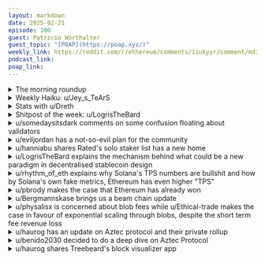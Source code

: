 ```yaml
---
layout: markdown
date: 2025-02-21
episode: 100
guest: Patricio Worthalter
guest_topic: "[POAP](https://poap.xyz/)"
weekly_link: https://reddit.com/r/ethereum/comments/1iukyyr/comment/mdzmtjg/
podcast_link: 
poap_link: 
---
```



<details markdown=1>
<summary>The morning roundup</summary>
[View on Reddit →](https://reddit.com/r/ethereum/comments/1iukyyr/comment/mdy9pa1/)

[u/TimbukNine](https://reddit.com/u/TimbukNine)

> Ethereum

[u/FrenktheTank](https://reddit.com/u/FrenktheTank)

> $2762.95

[u/usesbinkvideo](https://reddit.com/u/usesbinkvideo)

> 3,649,991 Ethereans subscribed (+1,283)

[u/SuspiciousConcern](https://reddit.com/u/SuspiciousConcern)

> You had me at ETH.

</details>
<details markdown=1>
<summary>Weekly Haiku: u/Jey_s_TeArS</summary>
[View on Reddit →](https://reddit.com/r/ethereum/comments/1itsl6t/comment/mduxzv9/)

*Blockchain arena,*

*Meme coining Argentina,*

*Next come subpoena.*

</details>
<details markdown=1>
<summary>Stats with u/Dreth</summary>
[View on Reddit →](https://reddit.com/r/ethereum/comments/1iukyyr/comment/mdzeskp/)

Hi frens, happy friday.

ETH ETFs had some outflows (13M), BTC ETFs had big outflows (364.8M)

# ETH stats

UTC Timestamp: **2025-02-21T13:17:00Z**

## Price and supply

| Metric                          | Value       |
|:--------------------------------|:------------|
| Current ETH price               | 2,833       |
| 24h change (%)                  | 3.43        |
| Average ETH price over 1 day    | 2,753       |
| Average ETH price over 7 days   | 2,713       |
| Average ETH price over 30 days  | 2,899       |
| Supply at merge                 | 120,521,140 |
| Current supply                  | 120,559,745 |
| Supply differential since merge | 38,604      |
| Total inflation since merge (%) | 0.03        |

## ETF Flow (in millions of USD)

### Summary

| Metric                                  |   Value |
|:----------------------------------------|--------:|
| Total ETF Flow                          |  3166.8 |
| Total ETF Flow over the last 3 days     |    10.5 |
| Total ETF Flow on the last recorded day |   -13.1 |

### ETF Flow (last 3 days)

| Entity    |   2025-02-18 |   2025-02-19 |   2025-02-20 |   Total |
|:----------|-------------:|-------------:|-------------:|--------:|
| Fidelity  |          4.6 |         24.5 |         -2.8 |    26.3 |
| Grayscale |          0   |         -5.5 |        -10.3 |   -15.8 |

#### Sources

- [ultrasound.money](https://ultrasound.money)
- [farside.co.uk](https://farside.co.uk/eth)
- [farside.co.uk ETH ETF full historical tables](https://farside.co.uk/ethereum-etf-flow-all-data/)
- [coinglass.com](https://coinglass.com/)

##### [Previous post](https://reddit.com/r/ethereum/comments/1itsl6t/daily_general_discussion_february_20_2025/mdsnyu2/)

</details>
<details markdown=1>
<summary>Shitpost of the week: u/LogrisTheBard</summary>
[View on Reddit →](https://reddit.com/r/ethereum/comments/1ire1mq/daily_general_discussion_february_17_2025/mdcn6gn/)

For my cakeday I give you a Limerick:

There once was a bard on r/ethereum

who held ETH through market delirium.

They did not complain

about the crab market pain

but instead expanded their cranium.

</details>
<details markdown=1>
<summary>u/somedaysitsdark comments on some confusion floating about validators</summary>
[View on Reddit →](https://reddit.com/r/ethereum/comments/1iodft9/comment/mcjbesq/)

There is some confusion floating about as to why too many validators are bad.

Currently, if we hit around 2.1m validators, Ethereum, the network, will fail to finalize.

It's an issue of network traffic and the time it takes to aggregate all the signatures. [EIP-7514](https://eips.ethereum.org/EIPS/eip-7514) was implemented to buy us time until we could do something about it. [EIP-7251](https://eips.ethereum.org/EIPS/eip-7251) is that something. Its purpose is not simply to allow for compounding of validator rewards, but to reduce the network traffic by allowing large operators to effectively consolidate 64 validators into one.

Here is a nice read on the issue if you are interested: <https://medium.com/@james_gaps/eip-7251-explainer-aa10558b9150>

There is the additional concern that additional staking will further decrease rewards per ETH staked, and increase inflation, and there are talks of trying to address this, but it's not a critical *the network will fail to finalize* issue.

</details>
<details markdown=1>
<summary>u/eviljordan has a not-so-evil plan for the community</summary>
[View on Reddit →](https://reddit.com/r/ethereum/comments/1ip4x0j/comment/mcpbqsu/)

For those of you worried about the state of Ethereum in general, I highly suggest you get involved somehow, other than just watching the price.

I’m not new to this, but I spent the day participating in the Ephemery Testnet cycling, which led to me working on some other tooling for my testnet-staking setup, which led to questions and conversations with lots of brilliant people in the community across Reddit, CT, Matrix, Telegram, and Discord.

All of this felt really good and gave me a, not renewed because it never left, but… reinforced sense of confidence in the protocol, mission, and people behind it.

These are good, friendly, smart people. At Ethereum’s core, it’s a bunch of nerds trying to build something interesting and important that works. It’s fun to work on this stuff and truly feels like these people are my friends, even though I haven’t met ANY of them IRL. For someone that was born in ‘81 and was on the Internet in its early days, on IRC, in MUDs, on BBSs, and, later, in AOL chat rooms, that’s awesome. This is the same feeling and I love it.

Maybe the real generational wealth was the friends we made along the way 🥲

</details>
<details markdown=1>
<summary>u/hanniabu shares Rated's solo staker list has a new home</summary>
[View on Reddit →](https://reddit.com/r/ethereum/comments/1ip4x0j/comment/mcqf0rd/)

No better day than Valentine's Day to announce Rated's solo staker list has found a new home at EthStaker ❤️

* Rated's Tweet: <https://x.com/ratedw3b/status/1890403707017392173>
* EthStaker's Tweet: <https://x.com/ethStaker/status/1890401695840063649>
* Blog Post: <https://paragraph.xyz/@ethstaker/ethereum-solo-staker-list-handover-to-ethstaker>
* Reddit Post: <https://reddit.com/r/ethstaker/comments/1ipb8e7/rated_hands_over_ethereum_solo_staker_repository/>

</details>
<details markdown=1>
<summary>u/LogrisTheBard explains the mechanism behind what could be a new paradigm in decentralised stablecoin design</summary>
[View on Reddit →](https://reddit.com/r/ethereum/comments/1ipvxej/daily_general_discussion_february_15_2025/mcv9dl8/)

A normal person investing in assets enters a position by buying the asset and then exits the position by selling the asset. Here in web3 fewer of us every year qualify as normal. You see, market selling means you have to sell, which means you need liquidity to sell into, you are creating taxable events, etc. A less considered alternative to market selling is to buy a 1x short position somehow. If you hold both then as the asset price rides the famous crypto roller coaster the long would make money and the short would lose the same amount of money or vice versa. The result is zero change wrt whatever your short it redeemable in. Monetarily it's very similar to selling the position as long as you can exercise the put. A position that is not subject to price volatility is called [delta neutral](https://www.investopedia.com/terms/d/deltaneutral.asp).

There's a few fun advantages to this. As mentioned above, it might allow you to defer a taxable event on the asset being sold until long term capital gains would kick in which is useful even if the option comes at a premium. In addition to this, what if the token you would be selling was interest bearing? By continuing to hold it you continue to collect interest. As long as the interest on the long exceeds the cost to borrow or premium on the put you're now profiting from a carry trade. [I wrote about a different variety of a carry trade](https://tokenomicsexplained.com/harvesting-interest-rate-spreads) a few years ago which may be worth revisiting to see how it has played out. There's a few other facts worth noting here as well.

First, while I did say to buy a 1x short position, you are going to almost certainly use the long position as a collateral to borrow and create a 1x short position. This saves you from needing to come up with more capital. If you use a money market to execute the max short you can walk away with the stablecoins but you probably can't actually get to a delta neutral position due to LTV (loan to value) caps. This is still a nice option but there are risks I talk about in the post linked above. Otherwise you can use a variety of leverage platforms to get that LTV up to 100% and actually be delta neutral but you won't be able to withdraw the stablecoins.

This brings me to the second useful fact. The cost to short crypto is usually less than the cost to long due to the industry being generally bullish over the years. Case in point, this is why that icETH token is still making money years later. This fact is dead obvious if you looking at the funding rates on perpetual swap platforms. When [this line](https://cryptoquant.com/asset/eth/chart/derivatives/funding-rates?exchange=all_exchange&window=DAY&sma=0&ema=0&priceScale=log&metricScale=linear&chartStyle=column) is above zero, it means you can get paid taking a short position.

Combined, you are now in a position where you are making money on both the collateral and the short position of your delta neutral portfolio. That is just wild. So instead of selling your crypto, invoking a taxable event, and making stablecoin yield you can instead enter a delta neutral position, forfeit any profit from price appreciation, but retain collateral + funding rate yield while deferring a taxable event on the crypto collateral for as long as you like.

An astute reader will be asking themselves what is preventing someone from just buying crypto and entering such a position immediately from stablecoins? Nothing at all. You can do exactly that. If you do this with ETH you are giving up the stablecoin yield which is most likely sourced in some way from US treasuries in exchange for staking + funding rate yield. This can be advantageous in certain macro environments such as when fed interest rates are low and it's a risk-on environment with a lot of demand for leverage so the funding rates are high.

Of course [someone](https://docs.ethena.fi/) has already tokenized this idea so you don't have to manage the short position yourself and worry about brief fluctuations in the LST peg or funding rates. For a delta neutral position the most natural denomination is in whatever you are delta neutral to. This is going to most commonly be USD so the token wrapper around this position is a stablecoin.

This leads us to a new paradigm for stablecoin design. Consider stablecoin designs to date. How do they protect their peg in order to be stable? I see three basic mechanisms in play all of which lead to problems constraining adoption.

1) Redeemable reserves. These have the hardest peg but are ultimately only as strong as the underlying asset they are redeemable for. Stablecoins such as USDC are backed by treasuries and redeemable for USD so they are subject to government default/control. Furthermore, Circle can just blacklist your address. Stablecoins backed by USDC such as FRAX inherit this problem. LUSD/BOLD are backed by redeemable ETH collateral which leads to a hard peg but the redemptions force borrowers to maintain terrible LTV ratios which limits adoption.

2) Dynamic rates. USDS/DAI and similar coins are all borrowed into existence. They retain their peg by manipulating supply and demand of the token using variable interest rates. This leads to two problems. First, the interest rates are usually subject to intervention which is fallible. Second, the price experiences significant short term depegs before interest rate changes can kick in and restore the peg over a matter of days/weeks.

3) Revenue. Tokens like alUSD are backed by revenue from the collateral assets. This has proven to provide a relative weak peg and we regularly see tokens like this multiple percent off their peg. This is not a hallmark of a stablecoin and obviously limits their adoption as a token to hold for stable value.

Some tokens combine more than one of these approaches. For example crvUSD combines both reserves and programmatic adjustments to interest rates.

Contrast this with a stablecoin wrapping a delta neutral position which I'll call dnUSD which could be backed by any interest bearing collateral for which there is enough depth in options/perpetuals markets for any like-kind asset.

1) Unlike USDC, Circle can't blacklist an address. dnUSD isn't derived from USD in any way therefore the US government default on US treasury bills or seize the underlying reserves.

2) There is no need for a DAO to set or manipulate rates. The only rates are the collateral rate (e.g. staking) and the funding rate both of which are set by wider market forces that are difficult to manipulate.

3) Like LUSD this should be redeemable for the underlying but without the terrible UX to borrowers and LTV inefficiencies. This creates the necessary stability for adoption as a stablecoin.

4) Unlike borrowed stablecoins which are limited to scale with the demand for leverage, dnUSD adds revenue from the collateral. This enables to scale beyond the 0 funding rate line as far negative as the interest from the collateral. This is mathematically more scalable.

So what started as a way to potentially defer a taxable event to reduce tax obligations led to potentially the best pattern we have seen for a truly decentralized stablecoin once we wrapped the position in a token. That's actually rather profound.

</details>
<details markdown=1>
<summary>u/rhythm_of_eth explains why Solana's TPS numbers are bullshit and how by Solana's own fake metrics, Ethereum has even higher "TPS"</summary>
[View on Reddit →](https://reddit.com/r/ethereum/comments/1ire1mq/daily_general_discussion_february_17_2025/mdbholw/)

Apparently people in the crypto community and r/cc subreddit are catching up with the absurd numbers of Solana I've been posting here about on the last 2 months. In summary:

Solana inflates its reported transaction throughput and revenue metrics by including *Vote and Compute Budget transactions*, which make up 90-95% of total transactions. These are not real user-initiated transactions but rather validator votes and helper function transactions, so basically it's boosting network activity.

Of the peak 4k TPS we discussed last time, we usually discounted voting transactions leaving us with 1.2k TPS or so.

We also know that only 60% of those actually succeed, giving us 720 TPS... But guess what... *1 in 3* of those transactions would actually be considered transactions in Ethereum. 2 thirds are actually validators paying other validators to vote on consensus, and users setting transaction fees, so really no actual end user transfer of value.

This puts Solana, nowadays at roughly 250 TPS. For reference Ethereum L1 and L2s do 210 TPS nowadays... While being actually decentralized and censorship resistant... And this has been only revisiting the TPS numbers I had run before but fee revenue is likely also impacted.

Honestly at this point whoever thinks to bring up the damn 3 front war FUD from Bankless can be fully called out. 

DA is going to be won in 2025, Execution Layer was not even a challenge, and when your asset is the preferred crypto to use as collateral, moneyness is won.

The only thing ETH is currently not good for is speculation and store of value (in comparison to the appreciation of Bitcoin, because of different issuance models).

---

[View on Reddit →](https://reddit.com/r/ethereum/comments/1ire1mq/daily_general_discussion_february_17_2025/mdbmtez/)

For reference, the Ethereum network is already processing between 2 and 2.5k attestations per second (1 block per 12 seconds, 900,000 active validators, roughly 28000 attestations per block)

Solana's claims would be equivalent to us counting those attestations towards TPS of the Ethereum chain. We just don't do it because it would be a stupid metric in terms of measuring *real* activity in the chain.

We could also count peer to peer transactions which, assuming 50 to 100 peers per node, would require to count block proposals, transaction gossip and syncing updates, so anywhere between 250 and 500 TPS.

This is not even considering whatever happens in the execution layer of L2s.

Basically if we count like Solana does, we have roughly 3000 TPS on L1 only already. The thing is that the design is simply *better* for decentralization. It keeps consensus and execution isolated and with that it allows Ethereum to have 100% uptime for years as opposed to downtimes in Solana.

But Ethereum never claims to have 3k TPS, Solana does. Ethereum actually scales TPS through L2s too... They are two different models, but only one of them is giving us deceiving numbers.

</details>
<details markdown=1>
<summary>u/pbrody makes the case that Ethereum has already won</summary>
[View on Reddit →](https://reddit.com/r/ethereum/comments/1is6u0b/daily_general_discussion_february_18_2025/mdfind8/)

I would like to pull a comment from the another thread I saw online and address it here. Someone said they feel like Ethereum is dying on the inside. It is not. We are struggling with winning. 

Ethereum won and I keep saying this and I am mystified as to why others don't see this. We won. Solana had it's meme-coin moment. And now it's over. I think Ethereum is having a hard time wiht the part about not being underdogs anymore. 

We're not underdogs. We're not revolutionaries. We're the establishment now. It's out job to steward this amazing ecosystem so it is serves everyone. So that it stays decentralized and censorship resistant and monopoly resistant and we don't consume ourselves with infighting and fragmentation. 

Next time you are tempted to complain about how bad things are - such as the price of ETH - put them in some CONTEXT. The price of ETH is low because we were WILDLY successful at increasing capacity. Those low prices combined with great security are now luring in new waves of institutional buyers and users. 

That's my .02USDC ❤️

</details>
<details markdown=1>
<summary>u/Bergmannskase brings us a beam chain update</summary>
[View on Reddit →](https://reddit.com/r/ethereum/comments/1is6u0b/daily_general_discussion_february_18_2025/mderjlo/)

If you didn't like the name Beam chain, now is the time to come up with suggestions. Apparently the word "Beam" is trademarked somehow

<https://xcancel.com/drakefjustin/status/1891756928801354030>

From Justin Drake's tweet if you are interested:

>**beam call #1—progress at the social layer**
> 
> <https://youtube.com/watch?v=sSx6juIu4AI>
> 
>→ intros from 8 new beam teams
> 
>→ comments from the 6 mainnet CL teams
> 
>→ intros from 2 new EF coordinators

[Table showing all new CL teams](https://i.imgur.com/YFkwjq2.jpeg)


>Outstanding diversity across 14 CL teams:
> 
>→ all continents covered (except Antartica)
> 
>→ new languages (Zig, C, C++, C#)
> 
>→ new self-funded teams
> 
>Some say the most bullish thing for Ethereum is to be understood. I believe this applies to the guts of Ethereum L1 too. The beam chain is a natural onboarding point for teams of devs who would appreciate every line of spec and every minute implementation detail.
> 
>Beam call #2 (Feb 28 at 2pm UTC) will focus on technical progress, e.g. post-quantum signatures. Calls are open—DM me for a calendar invite :)
> 
>Apologies for withholding beam updates on Twitter til now. I kept a low profile after receiving a cease-and-desist from a project that trademarked the word "beam".
> 
>We need to move away from "beam". I see this as an opportunity for a more decentralised branding process. Please DM @ladislaus0x with name suggestions :)
> 
>Zooming out, this is potentially the beginning of a multi-year mission to radically upgrade the foundations of Ethereum L1 and prepare it for decades to come. It's humbling to see a small army of builders rise to the occasion, and I can't be more pleased by the amount of social and technical progress in the few months since Devcon.

</details>
<details markdown=1>
<summary>u/physalisx is concerned about blob fees while u/Ethical-trade makes the case in favour of exponential scaling through blobs, despite the short term fee revenue loss</summary>
[View on Reddit →](https://reddit.com/r/ethereum/comments/1ipvxej/daily_general_discussion_february_15_2025/mcvu6gs/)

[u/physalisx](https://reddit.com/u/physalisx):

Seeing blob fees coming back down from slight-above-nothing to effectively-nothing (1 wei, right now) is making me increasingly bearish on Ethereum's whole scaling plans. We are now 3 and a half months "at blob target" yet so far no noteworthy fees are being paid for it, indicating that there is simply not enough demand for Ethereum L2 transactions to even sustainably fill the current limit. 

I've predicted back in October that we'd likely not see a lasting fee market for blobs until Pectra. Seeing this unfortunately more and more likely (time is running out), I predict that we won't see a lasting blob fee market until Fusaka either, and with the exponential scaling that comes with Fusaka and PeerDAS, we won't see a lasting blob fee market anytime soon after that either. So where does that leave us? No DA income to be expected for the next few years, at best? Can someone remind me why this is good, again? 

I've always thought hard forking in fixed blob targets is a bad and hacky solution to begin with. The only thing we should fixate by consensus is the blob limit, but the blob target should be dynamic between 0 and blob limit and only grow (or shrink) when that target gets continuiously exceeded in either direction, ensuring that appropriate L1 fees are paid. Same goes for the gas limit/target on L1, for that matter.

---

[View on Reddit →](https://reddit.com/r/ethereum/comments/1ipvxej/daily_general_discussion_february_15_2025/mcvvp5q/)

[u/Ethical-trade](https://reddit.com/u/Ethical-trade):

" So where does that leave us?"
That leaves us with a platform that sends a message to the market. The message reads "settle on Ethereum like Sony, Coinbase, Deutsche Bank and Kraken do, it will cost close to nothing and you'll make tons of money".

I believe that you're ignoring the part where several major institutions are currently building rollups that we don't know about yet. Each institution is able to bring millions of users, and will do the marketing for Ethereum. And many more are debating whether to do it or not.

Had the blob market been saturated, management teams would have decided that Ethereum isn't the right choice for their plans.

If I could snap my fingers and 100x the number of blobs, I'd do just that.

Monetizing 1,000s of successful rollups will bring an incredible amount of revenue to Ethereum without being expensive for users. This is what Ethereum is being built for, not to make investors a quick buck at the expense of builders and users and then the only truly decentralized blockchain fails.

</details>
<details markdown=1>
<summary>u/haurog has an update on Aztec protocol and their private rollup</summary>
[View on Reddit →](https://reddit.com/r/ethereum/comments/1is6u0b/daily_general_discussion_february_18_2025/mdegb4c/)

I attended yesterdays Aztec solo staking community call. For those who do not know, Aztec is a privacy preserving zkRollup on Ethereum which uses their own programming language called Noir to be able to write privacy preserving smart contracts.

Overall, there was not too much information on the call, but here are some of the interesting points:

Aztec is slowly preparing for their mainnet launch (this year?). They just established a non-profit foundation in Switzerland which does research, supports builders and maintain their programming language. They will provide grants and ensure community involvement in decisions. There will be governance which uses a 'hypothetical Asset'. Wen token? ;-)

They want to decentralize as much as possible, this means they want to have solo stakers involved in their rollup. As far as I understand there are two kinds of nodes: 

1) Validator Nodes (or sequencers). This can be run on consumer hardware at home.

2) Prover Nodes. This is for specialised hardware in a data center.

The exact hardware requirements are not defined yet. There was some discussion about high bandwidth requirements for node operators, but nothing is set in stone yet. At the moment it sounds like if you struggle with bandwidth for a mainnet node already, you might not be able to participate as a node operator on Aztec.

There will also be a stake you have to provide, but the exact amount and the rewards are also a work in progress. 

At the end of Q1 they plan to get the public testnet up and running. It will run on Sepolia. This might be a great opportunity to test the waters and see if it makes sense  to run a node. At the moment they have a permissioned devnet, so nothing to test yet as a node operator.

They have docs about running a node, but they are very minimal at the moment: <https://docs.aztec.network/run_node>

I am looking forward to have a privacy preserving rollup to play around with. I love their emphasis on decentralisation. I am not too familiar with their programming toolchain to judge what the barrier to entry is for devs. 

They have a discord and other channels to keep up with their development: <https://linktr.ee/aztecprotocol>

</details>
<details markdown=1>
<summary>u/benido2030 decided to do a deep dive on Aztec Protocol</summary>
[View on Reddit →](https://reddit.com/r/ethereum/comments/1iszigs/daily_general_discussion_february_19_2025/mdl34wj/)

Yesterday u/haurog [shared an update on aztec](https://reddit.com/r/ethereum/comments/1is6u0b/comment/mdegb4c/?utm_source=share&utm_medium=web3x&utm_name=web3xcss&utm_term=1&utm_content=share_button). Aztec is a very important project, but because it is privacy focussed it works differently than other rollups. I had some questions, but we both weren't 100% sure how it works... So I have done some digging today ([mainly using the official docs](https://docs.aztec.network/aztec)) and wanted to share my learnings with you. 

In Aztec there is public and private state. As stated yesterday I believe both public and private state is needed to allow for more than just transactions, e.g. swaps, lending/ borrowing etc. Only of the balance of two assets in an AMM is public, you know the price. If it was private, the swap can't be done. Only if the balance of an asset (and the APY) you want to borrow is public, you can actually borrow it. Why? Because only if the information is public, you as the user can create a valid zk proof for these transactions. 

So how do private and public transactions work together?

Private transactions are client-side only. What does that mean? The user starts a transaction (e.g. sending ETH to a friend) and creates a zk proof for it. If you interacted with Aztec 2 or 3 years ago, you might remember that back then transactions took some time. I believe back then it was the same thing: you first had / have to create a zk proof of the transaction, meaning you proof that you have the funds to send. That takes time because the creation of a zk proof is still a lot of compute (at least compared to non zk execution). Then send the zk proof without any inputs (your own balance, your public key, the receiving public key) to the public side of the rollup, in this case to the aztec node = the sequencer. The sequencer includes your transaction in a block and later that block is settled on Ethereum mainnet. 

So how does the receiver know that I sent them funds? Aztec uses a UTXO model for that. With the zk proof the sender also creates a UTXO representing the funds. This UTXO is also forwarded to the sequencer for inclusion in the rollup. It is encrypted and only the receiver can decrypt it. If the receiver "sees" a UTXO for them, they can spend it by nullifying it, by proving ownership of it, nullifying it and creating a new UTXO for the next recipient. 

So how can I do a private transaction that touches public state without revealing it is me, e.g. swapping ETH for USD? 

Private transactions that trigger public functions, like swaps on a DEX. The setup seems to be very similar: 

You create a zk proof on the client side that shows you have the funds to make the swap and what you should receive from the AMM. You send the zk proof and a UTXO for the swap to the roll up nodes. The nodes job is then to execute the public functions and to hence to execute the swap, adding the UTXO balance to the pool and creating a new UTXO with the funds the initiator is supposed to receive. 

But the nodes create the UTXO and hence know who the receiver is? This means its's not private anymore?! Apparently the UTXO is for an anonymous contract, that is somehow controlled by your private address. So it is private indeed. 

So what's the role of the provers? The provers take all transactions of the network, generate zk proofs for them and aggregate these proofs to include them in the rollup and settle them on Ethereum. 

P.S. I have no idea if this is correct, most of the time I have no idea what I am doing, especially when it comes to tech/ black magic, so please take this with a grain of salt!

</details>
<details markdown=1>
<summary>u/haurog shares Treebeard's block visualizer app</summary>
[View on Reddit →](https://reddit.com/r/ethereum/comments/1is6u0b/daily_general_discussion_february_18_2025/mdejlni/)

Treebeard, an EVMaverick, built an amazing emoji block visualizer. Every transaction is categorized and depicted with an emoji. We can see uniswap trades, beacon deposits, contract creation, token transfers, nft transfers, opensea sales, blob transactions, approvals, and uncategorized contract interactions. It is fascinating to see the activity in such a compact fashion. It gives you a very different perspective on the chain activity and its actors. Have a look at it: <https://www.emojiblocks.com/>

It reminds me a bit of the txstreet visualization from way back when, but much more informative: <https://txcity.io/v/eth-btc>

</details>
